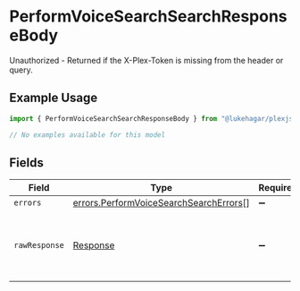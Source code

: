 # PerformVoiceSearchSearchResponseBody

Unauthorized - Returned if the X-Plex-Token is missing from the header or query.

## Example Usage

```typescript
import { PerformVoiceSearchSearchResponseBody } from "@lukehagar/plexjs/sdk/models/errors";

// No examples available for this model
```

## Fields

| Field                                                                                                   | Type                                                                                                    | Required                                                                                                | Description                                                                                             |
| ------------------------------------------------------------------------------------------------------- | ------------------------------------------------------------------------------------------------------- | ------------------------------------------------------------------------------------------------------- | ------------------------------------------------------------------------------------------------------- |
| `errors`                                                                                                | [errors.PerformVoiceSearchSearchErrors](../../../sdk/models/errors/performvoicesearchsearcherrors.md)[] | :heavy_minus_sign:                                                                                      | N/A                                                                                                     |
| `rawResponse`                                                                                           | [Response](https://developer.mozilla.org/en-US/docs/Web/API/Response)                                   | :heavy_minus_sign:                                                                                      | Raw HTTP response; suitable for custom response parsing                                                 |